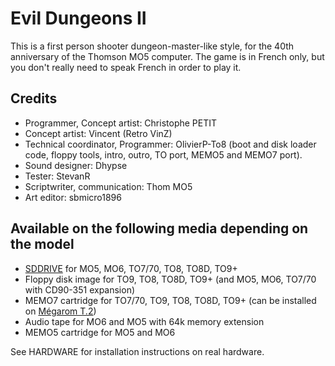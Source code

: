 # Evil Dungeons II

This is a first person shooter dungeon-master-like style, for the 40th anniversary of the Thomson MO5 computer.
The game is in French only, but you don't really need to speak French in order to play it.

## Credits
- Programmer, Concept artist: Christophe PETIT
- Concept artist: Vincent (Retro VinZ)
- Technical coordinator, Programmer: OlivierP-To8 (boot and disk loader code, floppy tools, intro, outro, TO port, MEMO5 and MEMO7 port).
- Sound designer: Dhypse
- Tester: StevanR
- Scriptwriter, communication: Thom MO5
- Art editor: sbmicro1896

## Available on the following media depending on the model
- [SDDRIVE](http://dcmoto.free.fr/bricolage/sddrive/index.html) for MO5, MO6, TO7/70, TO8, TO8D, TO9+
- Floppy disk image for TO9, TO8, TO8D, TO9+ (and MO5, MO6, TO7/70 with CD90-351 expansion)
- MEMO7 cartridge for TO7/70, TO9, TO8, TO8D, TO9+ (can be installed on [Mégarom T.2](https://megarom.forler.ch/fr/))
- Audio tape for MO6 and MO5 with 64k memory extension
- MEMO5 cartridge for MO5 and MO6

See HARDWARE for installation instructions on real hardware.
